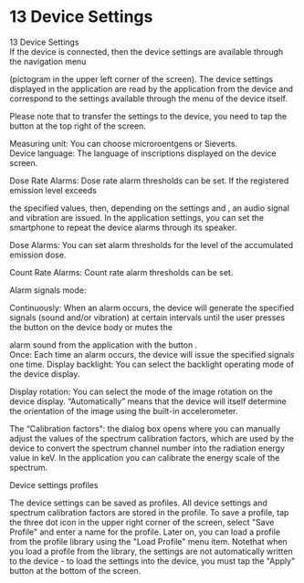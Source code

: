 # 13 Device Settings

13 Device Settings\
If the device is connected, then the device settings are available through the navigation menu

(pictogram in the upper left corner of the screen). The device settings displayed in the application are read by the application from the device and correspond to the settings available through the menu of the device itself.

Please note that to transfer the settings to the device, you need to tap the button at the top right of the screen.

Measuring unit: You can choose microroentgens or Sieverts.\
Device language: The language of inscriptions displayed on the device screen.

Dose Rate Alarms: Dose rate alarm thresholds can be set. If the registered emission level exceeds

the specified values, then, depending on the settings and , an audio signal and vibration are issued. In the application settings, you can set the smartphone to repeat the device alarms through its speaker.

Dose Alarms: You can set alarm thresholds for the level of the accumulated emission dose.

Count Rate Alarms: Count rate alarm thresholds can be set.

Alarm signals mode:

Continuously: When an alarm occurs, the device will generate the specified signals (sound and/or vibration) at certain intervals until the user presses the button on the device body or mutes the

alarm sound from the application with the button .\
Once: Each time an alarm occurs, the device will issue the specified signals one time. Display backlight: You can select the backlight operating mode of the device display.

Display rotation: You can select the mode of the image rotation on the device display. “Automatically” means that the device will itself determine the orientation of the image using the built-in accelerometer.

The “Calibration factors": the dialog box opens where you can manually adjust the values of the spectrum calibration factors, which are used by the device to convert the spectrum channel number into the radiation energy value in keV. In the application you can calibrate the energy scale of the spectrum.

Device settings profiles

The device settings can be saved as profiles. All device settings and spectrum calibration factors are stored in the profile. To save a profile, tap the three dot icon in the upper right corner of the screen, select "Save Profile" and enter a name for the profile. Later on, you can load a profile from the profile library using the "Load Profile" menu item. Notethat when you load a profile from the library, the settings are not automatically written to the device - to load the settings into the device, you must tap the "Apply" button at the bottom of the screen.
